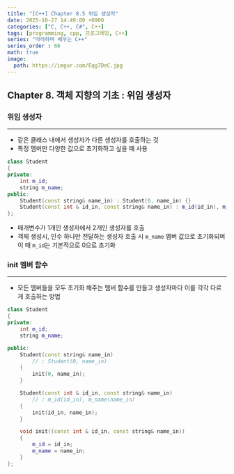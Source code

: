 ```yaml
---
title: "[C++] Chapter 8.5 위임 생성자"
date: 2025-10-27 14:49:00 +0900
categories: ["C, C++, C#", C++]
tags: [programming, cpp, 프로그래밍, C++]
series: "따라하며 배우는 C++"
series_order : 66
math: true
image:
  path: https://imgur.com/Eqg7DeC.jpg
---
```


## Chapter 8. 객체 지향의 기초 : 위임 생성자

### 위임 생성자

---

- 같은 클래스 내에서 생성자가 다른 생성자를 호출하는 것
- 특정 멤버만 다양한 값으로 초기화하고 싶을 때 사용

```cpp
class Student
{
private:
    int m_id;
    string m_name;
public:
    Student(const string& name_in) : Student(0, name_in) {}
    Student(const int & id_in, const string& name_in) : m_id(id_in), m_name(name_in) {}
};
```

- 매개변수가 1개인 생성자에서 2개인 생성자를 호출
- 객체 생성시, 인수 하나만 전달하는 생성자 호출 시 `m_name` 멤버 값으로 초기화되며 이 때 `m_id`는 기본적으로 0으로 초기화

### init 멤버 함수

---

- 모든 멤버들을 모두 초기화 해주는 멤버 함수를 만들고 생성자마다 이를 각각 다르게 호출하는 방법

```cpp
class Student
{
private:
    int m_id;
    string m_name;

public:
    Student(const string& name_in)  
        // : Student(0, name_in)
    {
        init(0, name_in);  
    }

    Student(const int & id_in, const string& name_in)
        // : m_id(id_in), m_name(name_in)
    {
        init(id_in, name_in);
    }

    void init((const int & id_in, const string& name_in))
    {
        m_id = id_in;
        m_name = name_in;
    }
};
```
